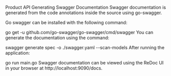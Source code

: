Product API
Generating Swagger Documentation
Swagger documentation is generated from the code annotations inside the source using go-swagger.

Go swagger can be installed with the following command:

go get -u github.com/go-swagger/go-swagger/cmd/swagger
You can generate the documentation using the command:

swagger generate spec -o ./swagger.yaml --scan-models
After running the application:

go run main.go
Swagger documentation can be viewed using the ReDoc UI in your browser at http://localhost:9090/docs.
